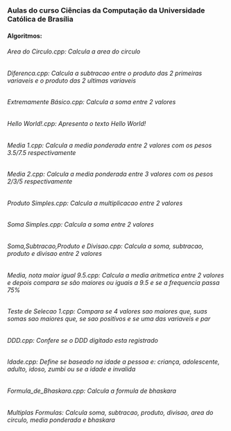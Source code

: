 ### Aulas do curso Ciências da Computação da Universidade Católica de Brasília<br />
#### Algoritmos:
###### Area do Circulo.cpp: Calcula a area do circulo
###### Diferenca.cpp: Calcula a subtracao entre o produto das 2 primeiras variaveis e o produto das 2 ultimas variaveis
###### Extremamente Básico.cpp: Calcula a soma entre 2 valores
###### Hello World!.cpp: Apresenta o texto Hello World!
###### Media 1.cpp: Calcula a media ponderada entre 2 valores com os pesos 3.5/7.5 respectivamente
###### Media 2.cpp: Calcula a media ponderada entre 3 valores com os pesos 2/3/5 respectivamente
###### Produto Simples.cpp: Calcula a multiplicacao entre 2 valores
###### Soma Simples.cpp: Calcula a soma entre 2 valores
###### Soma,Subtracao,Produto e Divisao.cpp: Calcula a soma, subtracao, produto e divisao entre 2 valores
###### Media, nota maior igual 9.5.cpp: Calcula a media aritmetica entre 2 valores e depois compara se são maiores ou iguais a 9.5 e se a frequencia passa 75%
###### Teste de Selecao 1.cpp: Compara se 4 valores sao maiores que, suas somas sao maiores que, se sao positivos e se uma das variaveis e par
###### DDD.cpp: Confere se o DDD digitado esta registrado
###### Idade.cpp: Define se baseado na idade a pessoa e: criança, adolescente, adulto, idoso, zumbi ou se a idade e invalida
###### Formula_de_Bhaskara.cpp: Calcula a formula de bhaskara
###### Multiplas Formulas: Calcula soma, subtracao, produto, divisao, area do circulo, media ponderada e bhaskara
